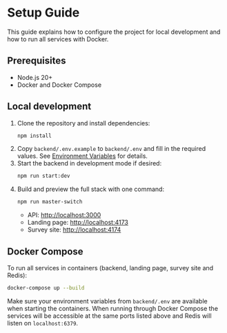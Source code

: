# Setup Guide

This guide explains how to configure the project for local development and how to run all services with Docker.

## Prerequisites

- Node.js 20+
- Docker and Docker Compose

## Local development

1. Clone the repository and install dependencies:
   ```bash
   npm install
   ```
2. Copy `backend/.env.example` to `backend/.env` and fill in the required values. See [Environment Variables](environment-variables.md) for details.
3. Start the backend in development mode if desired:
   ```bash
   npm run start:dev
   ```
4. Build and preview the full stack with one command:
   ```bash
   npm run master-switch
   ```
   - API: <http://localhost:3000>
   - Landing page: <http://localhost:4173>
   - Survey site: <http://localhost:4174>

## Docker Compose

To run all services in containers (backend, landing page, survey site and Redis):

```bash
docker-compose up --build
```

Make sure your environment variables from `backend/.env` are available when starting the containers. When running through Docker Compose the services will be accessible at the same ports listed above and Redis will listen on `localhost:6379`.
